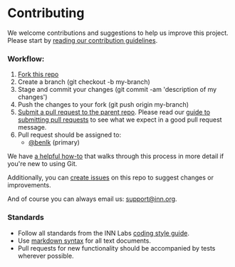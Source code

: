 # Contributing

We welcome contributions and suggestions to help us improve this project. Please start by [reading our contribution guidelines](https://github.com/INN/docs/blob/master/how-to-work-with-us/contributing.md).

### Workflow:

1.  [Fork this repo](https://help.github.com/articles/fork-a-repo)
2.  Create a branch (git checkout -b my-branch)
3.  Stage and commit your changes (git commit -am 'description of my changes')
4.  Push the changes to your fork (git push origin my-branch)
5.  [Submit a pull request to the parent repo](https://help.github.com/articles/creating-a-pull-request). Please read our [guide to submitting pull requests](https://github.com/inn/docs/blob/master/how-to-work-with-us/pull-requests.md) to see what we expect in a good pull request message.
6.  Pull request should be assigned to:
    - [@benlk](https://github.com/benlk) (primary)

We have [a helpful how-to](https://github.com/INN/docs/blob/master/how-to-work-with-us/via-github.md) that walks through this process in more detail if you're new to using Git.

Additionally, you can [create issues](https://github.com/INN/pym-shortcode/issues) on this repo to suggest changes or improvements.

And of course you can always email us: [support@inn.org](mailto:support@inn.org).

### Standards

- Follow all standards from the INN Labs [coding style guide](https://github.com/INN/docs/tree/master/style-guides/code).
- Use [markdown syntax](https://daringfireball.net/projects/markdown/syntax) for all text documents.
- Pull requests for new functionality should be accompanied by tests wherever possible.
